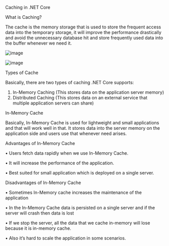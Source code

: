 Caching in .NET Core

What is Caching?

The cache is the memory storage that is used to store the frequent access data into the temporary storage, it will improve the performance drastically and avoid the unnecessary database hit and store frequently used data into the buffer whenever we need it.

![image](https://user-images.githubusercontent.com/85872541/198105592-0eade01d-a502-49d4-89bd-364b51a71d27.png)

![image](https://user-images.githubusercontent.com/85872541/198105628-98be5628-f600-4bb4-880c-39be7351948e.png)



Types of Cache

Basically, there are two types of caching .NET Core supports:
1.	In-Memory Caching (This stores data on the application server memory)
2.	Distributed Caching (This stores data on an external service that multiple application servers can share)

In-Memory Cache

Basically, In-Memory Cache is used for lightweight and small applications and that will work well in that. It stores data into the server memory on the application side and users use that whenever need arises.

Advantages of In-Memory Cache

•	Users fetch data rapidly when we use In-Memory Cache.

•	It will increase the performance of the application.

•	Best suited for small application which is deployed on a single server.


Disadvantages of In-Memory Cache

•	Sometimes In-Memory cache increases the maintenance of the application

•	In the In-Memory Cache data is persisted on a single server and if the server will crash then data is lost

•	If we stop the server, all the data that we cache in-memory will lose because it is in-memory cache.

•	Also it’s hard to scale the application in some scenarios.
